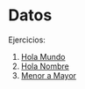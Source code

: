 Datos
=====

Ejercicios:

1. [Hola Mundo](hola-mundo.md)
1. [Hola Nombre](hola-nombre.md)
1. [Menor a Mayor](menor-a-mayor.md)
